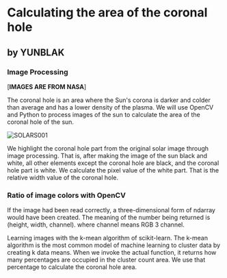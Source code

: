 # Calculating the area of the coronal hole
## by YUNBLAK
### Image Processing

[**IMAGES ARE FROM NASA**]

The coronal hole is an area where the Sun's corona is darker and colder than average and has a lower density of the plasma. We will use OpenCV and Python to process images of the sun to calculate the area of the coronal hole of the sun.

![SOLARS001](https://user-images.githubusercontent.com/87653966/126169229-365020b6-5c50-4f79-be46-501e65143489.jpg)

We highlight the coronal hole part from the original solar image through image processing. That is, after making the image of the sun black and white, all other elements except the coronal hole are black, and the coronal hole part is white. We calculate the pixel value of the white part. That is the relative width value of the coronal hole.

### Ratio of image colors with OpenCV

If the image had been read correctly, a three-dimensional form of ndarray would have been created. The meaning of the number being returned is (height, width, channel). where channel means RGB 3 channel.

Learning images with the k-mean algorithm of scikit-learn. The k-mean algorithm is the most common model of machine learning to cluster data by creating k data means. When we invoke the actual function, it returns how many percentages are occupied in the cluster count area. We use that percentage to calculate the coronal hole area.
